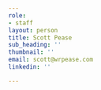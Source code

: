 ```yaml
---
role:
- staff
layout: person
title: Scott Pease
sub_heading: ''
thumbnail: ''
email: scott@wrpease.com
linkedin: ''

---
```

